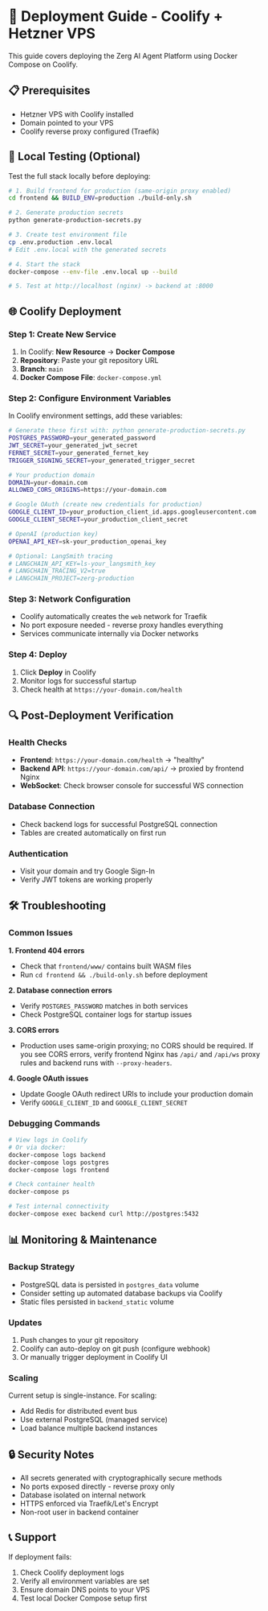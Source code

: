 # 🚀 Deployment Guide - Coolify + Hetzner VPS

This guide covers deploying the Zerg AI Agent Platform using Docker Compose on Coolify.

## 📋 **Prerequisites**

- Hetzner VPS with Coolify installed
- Domain pointed to your VPS
- Coolify reverse proxy configured (Traefik)

## 🔧 **Local Testing (Optional)**

Test the full stack locally before deploying:

```bash
# 1. Build frontend for production (same-origin proxy enabled)
cd frontend && BUILD_ENV=production ./build-only.sh

# 2. Generate production secrets
python generate-production-secrets.py

# 3. Create test environment file
cp .env.production .env.local
# Edit .env.local with the generated secrets

# 4. Start the stack
docker-compose --env-file .env.local up --build

# 5. Test at http://localhost (nginx) -> backend at :8000
```

## 🌐 **Coolify Deployment**

### **Step 1: Create New Service**
1. In Coolify: **New Resource** → **Docker Compose**
2. **Repository**: Paste your git repository URL
3. **Branch**: `main`
4. **Docker Compose File**: `docker-compose.yml`

### **Step 2: Configure Environment Variables**
In Coolify environment settings, add these variables:

```bash
# Generate these first with: python generate-production-secrets.py
POSTGRES_PASSWORD=your_generated_password
JWT_SECRET=your_generated_jwt_secret
FERNET_SECRET=your_generated_fernet_key
TRIGGER_SIGNING_SECRET=your_generated_trigger_secret

# Your production domain
DOMAIN=your-domain.com
ALLOWED_CORS_ORIGINS=https://your-domain.com

# Google OAuth (create new credentials for production)
GOOGLE_CLIENT_ID=your_production_client_id.apps.googleusercontent.com
GOOGLE_CLIENT_SECRET=your_production_client_secret

# OpenAI (production key)
OPENAI_API_KEY=sk-your_production_openai_key

# Optional: LangSmith tracing
# LANGCHAIN_API_KEY=ls-your_langsmith_key
# LANGCHAIN_TRACING_V2=true
# LANGCHAIN_PROJECT=zerg-production
```

### **Step 3: Network Configuration**
- Coolify automatically creates the `web` network for Traefik
- No port exposure needed - reverse proxy handles everything
- Services communicate internally via Docker networks

### **Step 4: Deploy**
1. Click **Deploy** in Coolify
2. Monitor logs for successful startup
3. Check health at `https://your-domain.com/health`

## 🔍 **Post-Deployment Verification**

### **Health Checks**
- **Frontend**: `https://your-domain.com/health` → "healthy"
- **Backend API**: `https://your-domain.com/api/` → proxied by frontend Nginx
- **WebSocket**: Check browser console for successful WS connection

### **Database Connection**
- Check backend logs for successful PostgreSQL connection
- Tables are created automatically on first run

### **Authentication**
- Visit your domain and try Google Sign-In
- Verify JWT tokens are working properly

## 🛠️ **Troubleshooting**

### **Common Issues**

**1. Frontend 404 errors**
- Check that `frontend/www/` contains built WASM files
- Run `cd frontend && ./build-only.sh` before deployment

**2. Database connection errors**
- Verify `POSTGRES_PASSWORD` matches in both services
- Check PostgreSQL container logs for startup issues

**3. CORS errors**
- Production uses same-origin proxying; no CORS should be required. If you see
  CORS errors, verify frontend Nginx has `/api/` and `/api/ws` proxy rules and
  backend runs with `--proxy-headers`.

**4. Google OAuth issues**
- Update Google OAuth redirect URIs to include your production domain
- Verify `GOOGLE_CLIENT_ID` and `GOOGLE_CLIENT_SECRET`

### **Debugging Commands**
```bash
# View logs in Coolify
# Or via docker:
docker-compose logs backend
docker-compose logs postgres
docker-compose logs frontend

# Check container health
docker-compose ps

# Test internal connectivity
docker-compose exec backend curl http://postgres:5432
```

## 📊 **Monitoring & Maintenance**

### **Backup Strategy**
- PostgreSQL data is persisted in `postgres_data` volume
- Consider setting up automated database backups via Coolify
- Static files persisted in `backend_static` volume

### **Updates**
1. Push changes to your git repository
2. Coolify can auto-deploy on git push (configure webhook)
3. Or manually trigger deployment in Coolify UI

### **Scaling**
Current setup is single-instance. For scaling:
- Add Redis for distributed event bus
- Use external PostgreSQL (managed service)
- Load balance multiple backend instances

## 🔒 **Security Notes**

- All secrets generated with cryptographically secure methods
- No ports exposed directly - reverse proxy only
- Database isolated on internal network
- HTTPS enforced via Traefik/Let's Encrypt
- Non-root user in backend container

## 📞 **Support**

If deployment fails:
1. Check Coolify deployment logs
2. Verify all environment variables are set
3. Ensure domain DNS points to your VPS
4. Test local Docker Compose setup first
